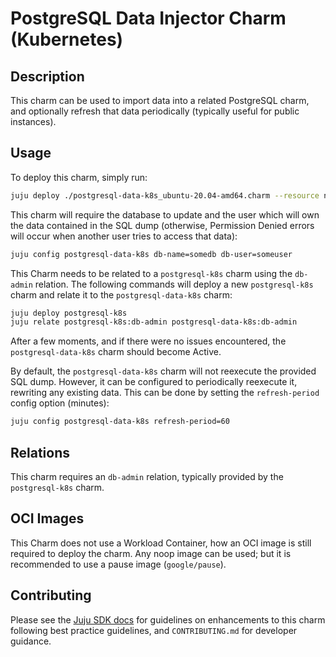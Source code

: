 # PostgreSQL Data Injector Charm (Kubernetes)

## Description

This charm can be used to import data into a related PostgreSQL charm, and optionally refresh that data periodically (typically useful for public instances).

## Usage

To deploy this charm, simply run:

```bash
juju deploy ./postgresql-data-k8s_ubuntu-20.04-amd64.charm --resource noop-image=google/pause --resource sql-dump-file=dump.tar
```

This charm will require the database to update and the user which will own the data contained in the SQL dump (otherwise, Permission Denied errors will occur when another user tries to access that data):

```bash
juju config postgresql-data-k8s db-name=somedb db-user=someuser
```

This Charm needs to be related to a ``postgresql-k8s`` charm using the ``db-admin`` relation. The following commands will deploy a new ``postgresql-k8s`` charm and relate it to the ``postgresql-data-k8s`` charm:

```bash
juju deploy postgresql-k8s
juju relate postgresql-k8s:db-admin postgresql-data-k8s:db-admin
```

After a few moments, and if there were no issues encountered, the ``postgresql-data-k8s`` charm should become Active.

By default, the ``postgresql-data-k8s`` charm will not reexecute the provided SQL dump. However, it can be configured to periodically reexecute it, rewriting any existing data. This can be done by setting the ``refresh-period`` config option (minutes):

```bash
juju config postgresql-data-k8s refresh-period=60
```

## Relations

This charm requires an ``db-admin`` relation, typically provided by the ``postgresql-k8s`` charm.

## OCI Images

This Charm does not use a Workload Container, how an OCI image is still required to deploy the charm. Any noop image can be used; but it is recommended to use a pause image (``google/pause``).

## Contributing

Please see the [Juju SDK docs](https://juju.is/docs/sdk) for guidelines on enhancements to this charm following best practice guidelines, and `CONTRIBUTING.md` for developer guidance.
